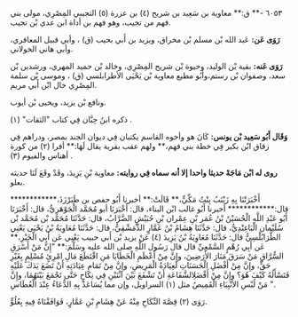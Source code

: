 ٦٠٥٣ -** ق:** معاوية بن سَعِيد بن شريح (٤) بن عزرة (٥) التجيبي المِصْرِي، مولى بني فهم من تجيب، وهو فهم بن أداة ابن عدي بْن تجيب.

**رَوَى عَن:** عَبد الله بْن مسلم بْن مخراق، ويزيد بن أَبي بحيب (ق) ، وأبي قبيل المعافري، وأبي هاني الخولاني.

**رَوَى عَنه:** بقية بْن الوليد، وحيوة بْن شريح المِصْرِي، وخالد بْن حميد المهري، ورشدين بْن سعد، وصفوان بْن رستم،وأَبُو مطيع معاوية بْن يَحْيَى الأطرابلسي (ق) ، وموسى بْن سلمة المِصْرِي خال ابْن أَبي مريم.

ونافع بْن يزيد، ويحيى بْن أيوب.

ذكره ابنُ حِبَّان فِي كتاب "الثقات" (١) .

**وَقَال أَبُو سَعِيد بْن يونس:** كَانَ هو وأخوه القاسم يكتبان فِي ديوان الجند بمصر، ودراهم فِي زقاق ابْن بكير فِي خطة بني فهم،** ولهم عقب بقرية يقال لَهَا:** أفرا (٢) من كورة أهناس والفيوم (٣) .

**روى له ابْن مَاجَهْ حديثا واحدا إلا أنه سماه فِي روايته:** معاوية بْنِ يَزِيدَ، وقَدْ وقَعَ لَنَا حديثه بعلو.

أَخْبَرَتْنَا بِهِ زَيْنَبُ بِنْتُ مَكِّيٍّ،** قَالَتْ:** أخبرنا أَبُو حفص بن طَبَرْزَذَ،************ قال:************ أخبرنا أَبُو غالب ابْن البناء، قال: أَخْبَرَنَا أبو مُحَمَّد الْجَوْهَرِيُّ، قال: أَخْبَرَنَا أَبُو عَبْدِ اللَّهِ الْحُسَيْنُ بْنُ عُمَر بْنِ عِمْران بْنِ حُبَيْشٍ الضَّرَّابُ، قال: حَدَّثَنَا مُحَمَّد بْن مُحَمَّد بْن سُلَيْمان الْبَاغِنْدِيُّ، قال: حَدَّثَنَا هِشَامُ بْنُ عَمَّارٍ الدِّمَشْقِيُّ، قال: حَدَّثَنَا مُعَاوِيَةُ بْنُ يَحْيَى يَعْنِي الطَّرَابُلْسِيُّ قال: حَدَّثَنَا مُعَاوِيَةُ بْنُ يَزِيدَ (٤) عَنْ يزيد بْن أَبي حبيب يَعْنِي عَن أَبِي الْخَيْرِ،** عَن أَبِي رُهْمٍ السَّمْعِيِّ قال قال رَسُول اللَّهِ صلى الله عليه وسَلَّمَ:** "إِنَّ مَنْ أَسْرَقِ السُّرَّاقِ مَنْ سَرَقَ مَنَارَ الأَرَضِينَ، وإِنَّ مِنْ أَعْظَمِ الْخَطَايَا مَنِ اقْتَطَعَ مَالِ امْرِئٍ مُسْلِمٍ بِغَيْرِ حَقٍّ، وإِنَّ مِنْ أَفْضَلِ الْحَسَنَاتِ لَعِيَادَةُ الْمَرِيضِ، وإِنَّ مِنْ تَمَامِ عِيَادَتِهِ أَنْ تَضَعَ يَدَكَ عَلَيْهِ فَتَسْأَلُهُ كَيْفَ هُوَ؟ وإِنَّ مِنْ أَفْضَلِالشَّفَاعَةِ أَنْ تَشْفَعَ بَيْنَ اثْنَيْنِ فِي نِكَاحٍ حَتَّى تَجْمَعَ بَيْنَهُمَا، وإِنَّ مَنْ لُبْسِ الأَنْبِيَاءِ الْقَمِيصُ مثل (١) السراويل، وإن مما يُسَاعَدُ بِهِ الدُّعَاءُ عِنْدَ الْعُطَاسِ ".

رَوَى (٢) قِصَّةَ النِّكَاحِ مِنْهُ عَنْ هِشَامِ بْنِ عَمَّارٍ، فَوَافَقْنَاهُ فِيهِ بِعُلُوٍّ.